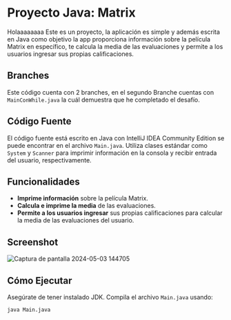 # Proyecto Java: Matrix
Holaaaaaaaa 
Este es un proyecto, la aplicación es simple y además escrita en Java como objetivo la app proporciona información sobre la película Matrix en específico, te calcula la media de las evaluaciones y permite a los usuarios ingresar sus propias calificaciones.

## Branches
Este código cuenta con 2 branches, en el segundo Branche cuentas con `MainConWhile.java` la cuál demuestra que he completado el desafío.

## Código Fuente

El código fuente está escrito en Java con IntelliJ IDEA Community Edition se puede encontrar en el archivo `Main.java`. Utiliza clases estándar como `System` y `Scanner` para imprimir información en la consola y recibir entrada del usuario, respectivamente.

## Funcionalidades

- **Imprime información** sobre la película Matrix.
- **Calcula e imprime la media** de las evaluaciones.
- **Permite a los usuarios ingresar** sus propias calificaciones para calcular la media de las evaluaciones del usuario.

## Screenshot
![Captura de pantalla 2024-05-03 144705](https://github.com/flerxay/screen.match-version.java/assets/97056884/e02841a9-15f6-4324-b167-d9b4a5cf25f5)



## Cómo Ejecutar

Asegúrate de tener instalado JDK. Compila el archivo `Main.java` usando:




```shell
java Main.java

